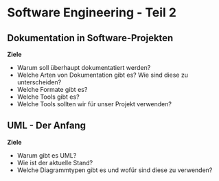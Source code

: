 # Software Engineering - Teil 2

## Dokumentation in Software-Projekten

**Ziele**
* Warum soll überhaupt dokumentatiert werden? 
* Welche Arten von Dokumentation gibt es? Wie sind diese zu unterscheiden? 
* Welche Formate gibt es? 
* Welche Tools gibt es? 
* Welche Tools sollten wir für unser Projekt verwenden?


## UML - Der Anfang

**Ziele**
* Warum gibt es UML? 
* Wie ist der aktuelle Stand? 
* Welche Diagrammtypen gibt es und wofür sind diese zu verwenden?

